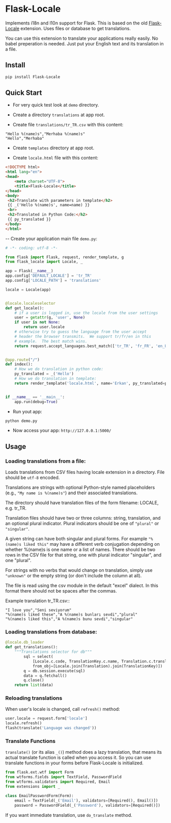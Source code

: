 # Flask-Locale

Implements i18n and l10n support for Flask.  This is based on the old [Flask-Locale](http://github.com/whtsky/whtsky-locale/) extension. Uses files or database to get translations.

You can use this extension to translate your applications really easily. No babel preperation is needed. Just put your English text and its translation in a file.

## Install

```sh
pip install Flask-Locale
```

## Quick Start
- For very quick test look at `demo` directory.

- Create a directory `translations` at app root. 
- Create file `translations/tr_TR.csv` with this content:

```csv
"Hello %(name)s","Merhaba %(name)s"
"Hello","Merhaba"
```
- Create `templates` directory at app root.

- Create `locale.html` file with this content:

```html
<!DOCTYPE html>
<html lang="en">
<head>
    <meta charset="UTF-8">
    <title>Flask-Locale</title>
</head>
<body>
 <h2>Translate with parameters in template</h2>
 {{ _('Hello %(name)s', name=name) }}
 <br>
 <h2>Translated in Python Code:</h2>
 {{ py_translated }}
</body>
</html>
```
-- Create your application main file `demo.py`:

```py
# -*- coding: utf-8 -*-

from flask import Flask, request, render_template, g
from flask_locale import Locale, _

app = Flask(__name__)
app.config['DEFAULT_LOCALE'] = 'tr_TR'
app.config['LOCALE_PATH'] = 'translations'

locale = Locale(app)


@locale.localeselector
def get_locale():
    # if a user is logged in, use the locale from the user settings
    user = getattr(g, 'user', None)
    if user is not None:
        return user.locale
    # otherwise try to guess the language from the user accept
    # header the browser transmits.  We support tr/fr/en in this
    # example.  The best match wins.
    return request.accept_languages.best_match(['tr_TR', 'fr_FR', 'en_US'])


@app.route("/")
def index():
    # How we do translation in python code:
    py_translated = _('Hello')
    # How we do translation in template:
    return render_template('locale.html', name='Erkan', py_translated=py_translated)


if __name__ == '__main__':
    app.run(debug=True)

```

- Run yout app:

```sh
python demo.py
```

- Now access your app: `http://127.0.0.1:5000/`

## Usage

### Loading translations from a file:
Loads translations from CSV files having locale extension in a directory. File should be `utf-8` encoded.

Translations are strings with optional Python-style named placeholders (e.g., ``"My name is %(name)s"``) and their associated translations.

The directory should have translation files of the form filename: LOCALE, e.g.  tr_TR. 

Translation files should have two or three columns: string, translation, and an optional plural indicator. Plural indicators should be one of ``"plural"`` or ``"singular"``. 

A given string can have both singular and plural forms. For example ``"%(name)s liked this"`` may have a different verb conjugation depending on whether %(name)s is one name or a list of names. There should be two rows in the CSV file for that string, one with plural indicator "singular", and one "plural".

For strings with no verbs that would change on translation, simply
use ``"unknown"`` or the empty string (or don't include the column at all).

The file is read using the csv module in the default "excel" dialect.
In this format there should not be spaces after the commas.

Example translation tr_TR.csv::

```
"I love you","Seni seviyorum"
"%(name)s liked these","A %(name)s bunları sevdi","plural"
"%(name)s liked this","A %(name)s bunu sevdi","singular"
```

### Loading translations from database:

```py
@locale.db_loader
def get_translations():
    """Translations selector for db"""
        sql = select(
            [Locale.c.code, TranslationKey.c.name, Translation.c.translated, Translation.c.singular],
            from_obj=[Locale.join(Translation).join(TranslationKey)])
        q = db.session.execute(sql)
        data = q.fetchall()
        q.close()
    return list(data)
```

### Reloading translations

When user's locale is changed, call `refresh()` method:

```py
user.locale = request.form['locale']
locale.refresh()
flash(translate('Language was changed'))
```

### Translate Functions

`translate()` (or its alias `_()`) method does a lazy translation, that means its actual translate function is called when you access it. So you can use translate functions in your forms before Flask-Locale is initialized.


```py
from flask.ext.wtf import Form
from wtforms.fields import TextField, PasswordField
from wtforms.validators import Required, Email
from extensions import _

class EmailPasswordForm(Form):
    email = TextField(_('Email'), validators=[Required(), Email()])
    password = PasswordField(_('Password'), validators=[Required()])
```

If you want immediate translation, use `do_translate` method.
